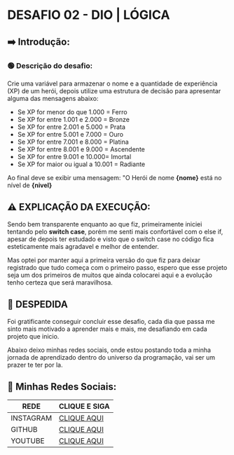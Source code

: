# DESAFIO 02 - DIO | LÓGICA 

## ➡️ Introdução:

### 🟢 Descrição do desafio:
Crie uma variável para armazenar o nome e a quantidade de experiência (XP) de um herói, depois utilize uma estrutura de decisão para apresentar alguma das mensagens abaixo:

- Se XP for menor do que 1.000 = Ferro
- Se XP for entre 1.001 e 2.000 = Bronze
- Se XP for entre 2.001 e 5.000 = Prata
- Se XP for entre 5.001 e 7.000 = Ouro
- Se XP for entre 7.001 e 8.000 = Platina
- Se XP for entre 8.001 e 9.000 = Ascendente
- Se XP for entre 9.001 e 10.000= Imortal
- Se XP for maior ou igual a 10.001 = Radiante

Ao final deve se exibir uma mensagem:
"O Herói de nome **{nome}** está no nível de **{nivel}**

## ⚠️ EXPLICAÇÃO DA EXECUÇÃO:

Sendo bem transparente enquanto ao que fiz, primeiramente iniciei tentando pelo **switch case**, porém me senti mais confortável com o else if, apesar de depois ter estudado e visto que o switch case no código fica esteticamente mais agradavel e melhor de entender.

Mas optei por manter aqui a primeira versão do que fiz para deixar registrado que tudo começa com o primeiro passo, espero que esse projeto seja um dos primeiros de muitos que ainda colocarei aqui e a evolução tenho certeza que será maravilhosa.

## 👋 DESPEDIDA

Foi gratificante conseguir concluir esse desafio, cada dia que passa me sinto mais motivado a aprender mais e mais, me desafiando em cada projeto que inicio. 

Abaixo deixo minhas redes sociais, onde estou postando toda a minha jornada de aprendizado dentro do universo da programação, vai ser um prazer te ter por la.

## 📲 Minhas Redes Sociais:

| REDE | CLIQUE E SIGA |
|------|---------------|
| INSTAGRAM | [CLIQUE AQUI](https://www.instagram.com/lucasblocksec/) |
| GITHUB | [CLIQUE AQUI](https://github.com/devlucasdeal) |
| YOUTUBE | [CLIQUE AQUI](https://www.youtube.com/@lucasblocksec) |
